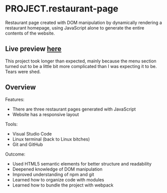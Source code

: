# PROJECT.restaurant-page
Restaurant page created with DOM manipulation by dynamically rendering a restaurant homepage, using JavaScript alone to generate the entire contents of the website.

## Live preview [here](https://bonemuffin.github.io/PROJECT.admin-dashboard/)

This project took longer than expected, mainly because the menu section turned out to be a little bit more complicated than I  was expecting it to be. Tears were shed. 

## Overview

Features:

   - There are three restaurant pages generated with JavaScript
   - Website has a responsive layout

Tools:

   - Visual Studio Code
   - Linux terminal (back to Linux bitches)
   - Git and GitHub
    
Outcome:

  -  Used HTML5 semantic elements for better structure and readability
  -  Deepened knowledge of DOM manipulation
  -  Improved understanding of npm and git
  -  Learned how to organize code with modules
  -  Learned how to bundle the project with webpack

